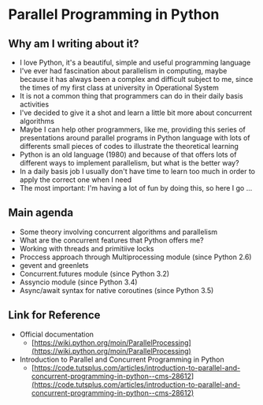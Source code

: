 # Parallel Programming in Python

## Why am I writing about it?
- I love Python, it's a beautiful, simple and useful programming language
- I've ever had fascination about parallelism in computing, maybe because it has always been a complex and difficult subject to me, since the times of my first class at university in Operational System
- It is not a common thing that programmers can do in their daily basis activities
- I've decided to give it a shot and learn a little bit more about concurrent algorithms
- Maybe I can help other programmers, like me, providing this series of presentations around parallel programs in Python language with lots of differents small pieces of codes to illustrate the theoretical learning
- Python is an old language (1980) and because of that offers lots of different ways to implement parallelism, but what is the better way?
- In a daily basis job I usually don't have time to learn too much in order to apply the correct one when I need
- The most important: I'm having a lot of fun by doing this, so here I go ...

## Main agenda
- Some theory involving concurrent algorithms and parallelism
- What are the concurrent features that Python offers me?
- Working with threads and primitiive locks
- Proccess approach through Multiprocessing module (since Python 2.6)
- gevent and greenlets
- Concurrent.futures module (since Python 3.2)
- Assyncio module (since Python 3.4)
- Async/await syntax for native coroutines (since Python 3.5)

## Link for Reference
- Official documentation
	- [https://wiki.python.org/moin/ParallelProcessing](https://wiki.python.org/moin/ParallelProcessing)
- Introduction to Parallel and Concurrent Programming in Python
	- [https://code.tutsplus.com/articles/introduction-to-parallel-and-concurrent-programming-in-python--cms-28612](https://code.tutsplus.com/articles/introduction-to-parallel-and-concurrent-programming-in-python--cms-28612)